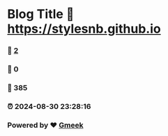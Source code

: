 # Blog Title :link: https://stylesnb.github.io 
### :page_facing_up: [2](https://stylesnb.github.io/tag.html) 
### :speech_balloon: 0 
### :hibiscus: 385 
### :alarm_clock: 2024-08-30 23:28:16 
### Powered by :heart: [Gmeek](https://github.com/Meekdai/Gmeek)
